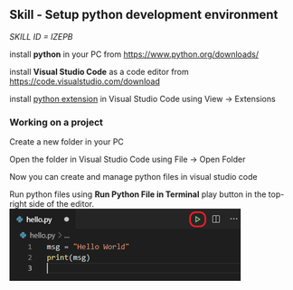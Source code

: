 ## Skill - Setup python development environment

*SKILL ID = IZEPB*

install **python** in your PC from https://www.python.org/downloads/

install **Visual Studio Code** as a code editor from https://code.visualstudio.com/download

install [python extension](https://marketplace.visualstudio.com/items?itemName=ms-python.python) in Visual Studio Code using View -> Extensions

### Working on a project
Create a new folder in your PC

Open the folder in Visual Studio Code using File -> Open Folder

Now you can create and manage python files in visual studio code

Run python files using **Run Python File in Terminal** play button in the top-right side of the editor.
![Using the run python file in terminal button](https://github.com/nagasudhirpulla/taming_python/raw/master/blog/skills/assets/img/run-python-file-in-terminal-button.png)
<!--stackedit_data:
eyJoaXN0b3J5IjpbNzUwMDA5NDU3LDkzMzY1NDcxMF19
-->